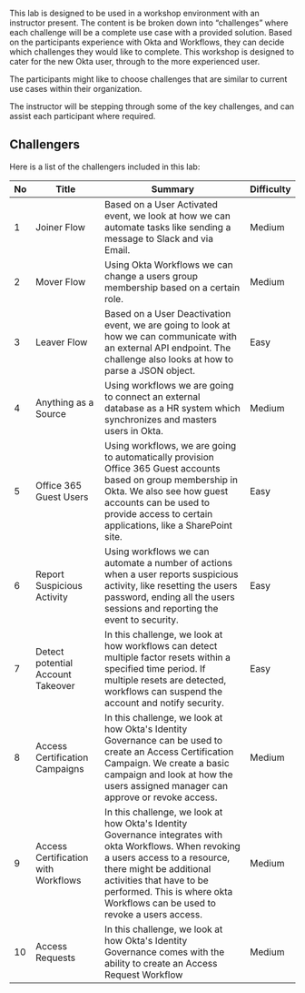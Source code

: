 ﻿This lab is designed to be used in a workshop environment with an instructor present. The content is be broken down into “challenges” where each challenge will be a complete use case with a provided solution. Based on the participants experience with Okta and Workflows, they can decide which challenges they would like to complete. This workshop is designed to cater for the new Okta user, through to the more experienced user.

The participants might like to choose challenges that are similar to current use cases within their organization.

The instructor will be stepping through some of the key challenges, and can assist each participant where required.

## Challengers
Here is a list of the challengers included in this lab:

| No | Title | Summary | Difficulty
|--|--|--|--|
| 1 | Joiner Flow | Based on a User Activated event, we look at how we can automate tasks like sending a message to Slack and via Email. | Medium |
| 2 | Mover Flow | Using Okta Workflows we can change a users group membership based on a certain role.  | Medium |
| 3 | Leaver Flow | Based on a User Deactivation event, we are going to look at how we can communicate with an external API endpoint. The challenge also looks at how to parse a JSON object. | Easy |
| 4 | Anything as a Source | Using workflows we are going to connect an external database as a HR system which synchronizes and masters users in Okta. | Medium |
| 5 | Office 365 Guest Users | Using workflows, we are going to automatically provision Office 365 Guest accounts based on group membership in Okta. We also see how guest accounts can be used to provide access to certain applications, like a SharePoint site. | Easy |
| 6 | Report Suspicious Activity | Using workflows we can automate a number of actions when a user reports suspicious activity, like resetting the users password, ending all the users sessions and reporting the event to security. | Easy |
| 7 | Detect potential Account Takeover | In this challenge, we look at how workflows can detect multiple factor resets within a specified time period. If multiple resets are detected, workflows can suspend the account and notify security. | Easy |
| 8 | Access Certification Campaigns | In this challenge, we look at how Okta's Identity Governance can be used to create an Access Certification Campaign. We create a basic campaign and look at how the users assigned manager can approve or revoke access. | Medium |
| 9 | Access Certification with Workflows | In this challenge, we look at how Okta's Identity Governance integrates with okta Workflows. When revoking a users access to a resource, there might be additional activities that have to be performed. This is where okta Workflows can be used to revoke a users access. | Medium |
| 10 | Access Requests | In this challenge, we look at how Okta's Identity Governance comes with the ability to create an Access Request Workflow | Medium |




